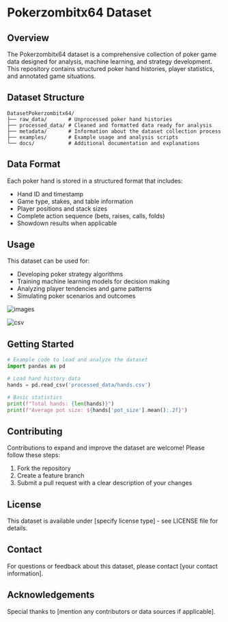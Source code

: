 # Pokerzombitx64 Dataset

## Overview
The Pokerzombitx64 dataset is a comprehensive collection of poker game data designed for analysis, machine learning, and strategy development. This repository contains structured poker hand histories, player statistics, and annotated game situations.

## Dataset Structure
```
DatasetPokerzombitx64/
├── raw_data/       # Unprocessed poker hand histories
├── processed_data/ # Cleaned and formatted data ready for analysis
├── metadata/       # Information about the dataset collection process
├── examples/       # Example usage and analysis scripts
└── docs/           # Additional documentation and explanations
```

## Data Format
Each poker hand is stored in a structured format that includes:
- Hand ID and timestamp
- Game type, stakes, and table information
- Player positions and stack sizes
- Complete action sequence (bets, raises, calls, folds)
- Showdown results when applicable

## Usage
This dataset can be used for:
- Developing poker strategy algorithms
- Training machine learning models for decision making
- Analyzing player tendencies and game patterns
- Simulating poker scenarios and outcomes


![images](images/image.png)


![csv](images/image0.png)



## Getting Started
```python
# Example code to load and analyze the dataset
import pandas as pd

# Load hand history data
hands = pd.read_csv('processed_data/hands.csv')

# Basic statistics
print(f"Total hands: {len(hands)}")
print(f"Average pot size: ${hands['pot_size'].mean():.2f}")
```

## Contributing
Contributions to expand and improve the dataset are welcome! Please follow these steps:
1. Fork the repository
2. Create a feature branch
3. Submit a pull request with a clear description of your changes

## License
This dataset is available under [specify license type] - see LICENSE file for details.

## Contact
For questions or feedback about this dataset, please contact [your contact information].

## Acknowledgements
Special thanks to [mention any contributors or data sources if applicable].
